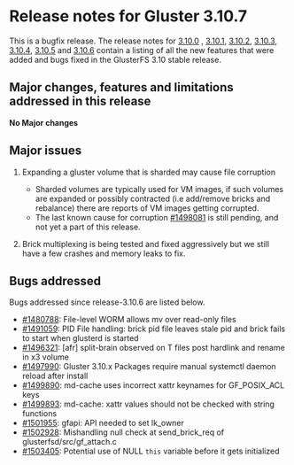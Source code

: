 # Release notes for Gluster 3.10.7

This is a bugfix release. The release notes for [3.10.0](3.10.0.md) ,
[3.10.1](3.10.1.md), [3.10.2](3.10.2.md), [3.10.3](3.10.3.md), [3.10.4](3.10.4.md), [3.10.5](3.10.5.md) and [3.10.6](3.10.6.md)
contain a listing of all the new features that were added and
bugs fixed in the GlusterFS 3.10 stable release.

## Major changes, features and limitations addressed in this release

**No Major changes**

## Major issues

1.  Expanding a gluster volume that is sharded may cause file corruption

    - Sharded volumes are typically used for VM images, if such volumes are
      expanded or possibly contracted (i.e add/remove bricks and rebalance)
      there are reports of VM images getting corrupted.
    - The last known cause for corruption [#1498081](https://bugzilla.redhat.com/show_bug.cgi?id=1498081)
      is still pending, and not yet a part of this release.

2.  Brick multiplexing is being tested and fixed aggressively but we still have a
    few crashes and memory leaks to fix.

## Bugs addressed

Bugs addressed since release-3.10.6 are listed below.

- [#1480788](https://bugzilla.redhat.com/1480788): File-level WORM allows mv over read-only files
- [#1491059](https://bugzilla.redhat.com/1491059): PID File handling: brick pid file leaves stale pid and brick fails to start when glusterd is started
- [#1496321](https://bugzilla.redhat.com/1496321): [afr] split-brain observed on T files post hardlink and rename in x3 volume
- [#1497990](https://bugzilla.redhat.com/1497990): Gluster 3.10.x Packages require manual systemctl daemon reload after install
- [#1499890](https://bugzilla.redhat.com/1499890): md-cache uses incorrect xattr keynames for GF_POSIX_ACL keys
- [#1499893](https://bugzilla.redhat.com/1499893): md-cache: xattr values should not be checked with string functions
- [#1501955](https://bugzilla.redhat.com/1501955): gfapi: API needed to set lk_owner
- [#1502928](https://bugzilla.redhat.com/1502928): Mishandling null check at send_brick_req of glusterfsd/src/gf_attach.c
- [#1503405](https://bugzilla.redhat.com/1503405): Potential use of NULL `this` variable before it gets initialized
